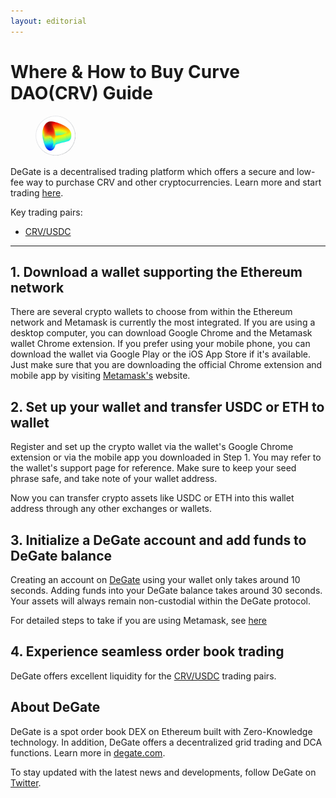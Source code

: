 ```yaml
---
layout: editorial
---
```


# Where & How to Buy Curve DAO(CRV) Guide

<figure><img src="../.gitbook/assets/crv_0xd533a949740bb3306d119cc777fa900ba034cd521716284214802.jpg" alt="CRV" width="64" style="border-radius: 50%;"><figcaption></figcaption></figure>

DeGate is a decentralised trading platform which offers a secure and low-fee way to purchase CRV and other cryptocurrencies. Learn more and start trading [here](https://app.degate.com/trade/USDC/0xd533a949740bb3306d119cc777fa900ba034cd52?utm_source=howtobuy).&#x20;

Key trading pairs:

* [CRV/USDC](https://app.degate.com/trade/USDC/0xd533a949740bb3306d119cc777fa900ba034cd52?utm_source=howtobuy)

***

## 1. Download a wallet supporting the Ethereum network

There are several crypto wallets to choose from within the Ethereum network and Metamask is currently the most integrated. If you are using a desktop computer, you can download Google Chrome and the Metamask wallet Chrome extension. If you prefer using your mobile phone, you can download the wallet via Google Play or the iOS App Store if it's available. Just make sure that you are downloading the official Chrome extension and mobile app by visiting [Metamask's](https://metamask.io/) website.

## 2. Set up your wallet and transfer USDC or ETH to wallet

Register and set up the crypto wallet via the wallet's Google Chrome extension or via the mobile app you downloaded in Step 1. You may refer to the wallet's support page for reference. Make sure to keep your seed phrase safe, and take note of your wallet address.&#x20;

Now you can transfer crypto assets like USDC or ETH into this wallet address through any other exchanges or wallets.

## 3. Initialize a DeGate account and add funds to DeGate balance

Creating an account on [DeGate](https://app.degate.com/?utm_source=CRV_howtobuy) using your wallet only takes around 10 seconds. Adding funds into your DeGate balance takes around 30 seconds. Your assets will always remain non-custodial within the DeGate protocol.

For detailed steps to take if you are using Metamask, see [here](https://docs.degate.com/v/product_en/main-features/wallet-connectivity/metamask)

## 4. Experience seamless order book trading

DeGate offers excellent liquidity for the [CRV/USDC](https://app.degate.com/trade/USDC/0xd533a949740bb3306d119cc777fa900ba034cd52?utm_source=howtobuy) trading pairs.&#x20;

## About DeGate

DeGate is a spot order book DEX on Ethereum built with Zero-Knowledge technology. In addition, DeGate offers a decentralized grid trading and DCA functions. Learn more in [degate.com](https://degate.com/?utm_source=CRV_howtobuy).

To stay updated with the latest news and developments, follow DeGate on [Twitter](https://twitter.com/degatedex).
